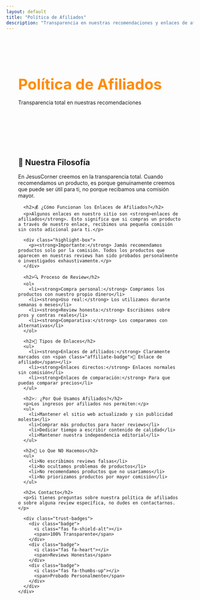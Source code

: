 ```yaml
---
layout: default
title: "Política de Afiliados"
description: "Transparencia en nuestras recomendaciones y enlaces de afiliados"
---
```


<section class="affiliate-hero">
  <div class="container">
    <div class="hero-content">
      <h1 class="hero-title"><i class="fas fa-info-circle"></i> Política de <span class="highlight">Afiliados</span></h1>
      <p class="hero-subtitle">Transparencia total en nuestras recomendaciones</p>
    </div>
  </div>
</section>

<section class="affiliate-content">
  <div class="container">
    <div class="content-wrapper">
      <h2>🤝 Nuestra Filosofía</h2>
      <p>En JesusCorner creemos en la transparencia total. Cuando recomendamos un producto, es porque genuinamente creemos que puede ser útil para ti, no porque recibamos una comisión mayor.</p>

      <h2>💰 ¿Cómo Funcionan los Enlaces de Afiliados?</h2>
      <p>Algunos enlaces en nuestro sitio son <strong>enlaces de afiliados</strong>. Esto significa que si compras un producto a través de nuestro enlace, recibimos una pequeña comisión sin costo adicional para ti.</p>
      
      <div class="highlight-box">
        <p><strong>Importante:</strong> Jamás recomendamos productos solo por la comisión. Todos los productos que aparecen en nuestras reviews han sido probados personalmente o investigados exhaustivamente.</p>
      </div>

      <h2>🔍 Proceso de Review</h2>
      <ol>
        <li><strong>Compra personal:</strong> Compramos los productos con nuestro propio dinero</li>
        <li><strong>Uso real:</strong> Los utilizamos durante semanas o meses</li>
        <li><strong>Review honesta:</strong> Escribimos sobre pros y contras reales</li>
        <li><strong>Comparativa:</strong> Los comparamos con alternativas</li>
      </ol>

      <h2>🎯 Tipos de Enlaces</h2>
      <ul>
        <li><strong>Enlaces de afiliados:</strong> Claramente marcados con <span class="affiliate-badge">🔗 Enlace de afiliado</span></li>
        <li><strong>Enlaces directos:</strong> Enlaces normales sin comisión</li>
        <li><strong>Enlaces de comparación:</strong> Para que puedas comparar precios</li>
      </ul>

      <h2>💡 ¿Por Qué Usamos Afiliados?</h2>
      <p>Los ingresos por afiliados nos permiten:</p>
      <ul>
        <li>Mantener el sitio web actualizado y sin publicidad molesta</li>
        <li>Comprar más productos para hacer reviews</li>
        <li>Dedicar tiempo a escribir contenido de calidad</li>
        <li>Mantener nuestra independencia editorial</li>
      </ul>

      <h2>🚫 Lo Que NO Hacemos</h2>
      <ul>
        <li>No escribimos reviews falsas</li>
        <li>No ocultamos problemas de productos</li>
        <li>No recomendamos productos que no usaríamos</li>
        <li>No priorizamos productos por mayor comisión</li>
      </ul>

      <h2>📞 Contacto</h2>
      <p>Si tienes preguntas sobre nuestra política de afiliados o sobre alguna review específica, no dudes en contactarnos.</p>

      <div class="trust-badges">
        <div class="badge">
          <i class="fas fa-shield-alt"></i>
          <span>100% Transparente</span>
        </div>
        <div class="badge">
          <i class="fas fa-heart"></i>
          <span>Reviews Honestas</span>
        </div>
        <div class="badge">
          <i class="fas fa-thumbs-up"></i>
          <span>Probado Personalmente</span>
        </div>
      </div>
    </div>
  </div>
</section>

<style>
/* Blog Hero Section */
.blog-hero {
  background: linear-gradient(135deg, #4A90E2 0%, #FF8C00 100%);
  color: white;
  min-height: calc(100vh - 80px);
  display: flex;
  align-items: center;
  padding: 4rem 0;
  text-align: center;
}

.blog-hero .hero-content {
  max-width: 800px;
  margin: 0 auto;
}

.blog-hero .hero-title {
  font-size: 2.5rem;
  font-weight: 700;
  line-height: 1.2;
  margin-bottom: 1rem;
  color: white;
}

.blog-hero .highlight {
  color: #FFD700;
}

.blog-hero .hero-subtitle {
  font-size: 1.2rem;
  line-height: 1.6;
  opacity: 0.9;
  color: rgba(255, 255, 255, 0.9);
}

/* Content Section */
.blog-content {
  padding: 4rem 0;
}

.container {
  max-width: 1200px;
  margin: 0 auto;
  padding: 3rem 2rem;
}

.container h1 {
  font-size: 2.5rem;
  font-weight: 700;
  color: #FF8C00;
  margin-bottom: 1rem;
}

.container > p {
  font-size: 1.2rem;
  color: #666;
  margin-bottom: 3rem;
  max-width: 600px;
}

.posts-list {
  max-width: 800px;
  margin: 2rem auto;
}

.post-preview {
  background: white;
  border-radius: 1rem;
  padding: 2.5rem;
  margin-bottom: 2rem;
  box-shadow: 0 4px 20px rgba(0,0,0,0.1);
  transition: transform 0.3s ease, box-shadow 0.3s ease;
}

.post-preview:hover {
  transform: translateY(-5px);
  box-shadow: 0 8px 30px rgba(0,0,0,0.15);
}

.post-meta {
  display: flex;
  align-items: center;
  gap: 1rem;
  margin-bottom: 1.5rem;
}

.post-meta time {
  color: #999;
  font-size: 0.9rem;
  font-weight: 500;
}

.post-categories {
  display: flex;
  gap: 0.5rem;
}

.category {
  background: rgba(255, 140, 0, 0.1);
  color: #FF8C00;
  padding: 0.25rem 0.75rem;
  border-radius: 1rem;
  font-size: 0.8rem;
  font-weight: 600;
  text-transform: lowercase;
}

.post-preview h2 {
  margin-bottom: 1rem;
  font-size: 1.6rem;
  line-height: 1.4;
}

.post-preview h2 a {
  text-decoration: none;
  color: #333;
  transition: color 0.2s ease;
}

.post-preview h2 a:hover {
  color: #FF8C00;
}

.post-excerpt {
  color: #666;
  line-height: 1.7;
  margin-bottom: 1.5rem;
  font-size: 1.05rem;
}

.read-more {
  display: inline-flex;
  align-items: center;
  gap: 0.5rem;
  color: #FF8C00;
  text-decoration: none;
  font-weight: 600;
  transition: all 0.2s ease;
  font-size: 0.95rem;
}

.read-more:hover {
  gap: 0.75rem;
  color: #e6790e;
}

.read-more i {
  transition: transform 0.2s ease;
}

.read-more:hover i {
  transform: translateX(2px);
}

/* Responsive Design */
@media (max-width: 768px) {
  .blog-hero {
    min-height: calc(100vh - 80px);
    padding: 2rem 0;
  }
  
  .blog-hero .hero-title {
    font-size: 2rem;
  }
  
  .blog-hero .hero-subtitle {
    font-size: 1.1rem;
  }
  
  .blog-content {
    padding: 3rem 0;
  }
  
  .container {
    padding: 0 1rem;
  }
}

@media (max-width: 480px) {
  .blog-hero .hero-title {
    font-size: 1.8rem;
  }
  
  .blog-hero .hero-subtitle {
    font-size: 1rem;
  }
  
  .post-preview {
    padding: 1.5rem;
  }
  
  .post-preview h2 {
    font-size: 1.3rem;
  }
}
</style>